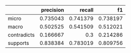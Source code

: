 |             |   precision |   recall |       f1 |
|:------------|------------:|---------:|---------:|
| micro       |    0.735043 | 0.741379 | 0.738197 |
| macro       |    0.502525 | 0.541509 | 0.512021 |
| contradicts |    0.166667 | 0.3      | 0.214286 |
| supports    |    0.838384 | 0.783019 | 0.809756 |